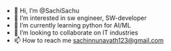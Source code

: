 - 👋 Hi, I’m @SachiSachu
- 👀 I’m interested in sw engineer, SW-developer
- 🌱 I’m currently learning python for AI/ML
- 💞️ I’m looking to collaborate on IT industries
- 📫 How to reach me sachinnunavath123@gmail.com

<!---
SachiSachu/SachiSachu is a ✨ special ✨ repository because its `README.md` (this file) appears on your GitHub profile.
You can click the Preview link to take a look at your changes.
--->
